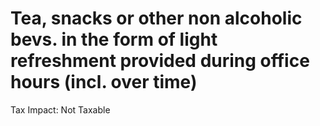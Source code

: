 # Tea, snacks or other non alcoholic bevs. in the form of light refreshment provided during office hours (incl. over time)

Tax Impact: Not Taxable